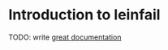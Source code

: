 # Introduction to leinfail

TODO: write [great documentation](http://jacobian.org/writing/what-to-write/)

